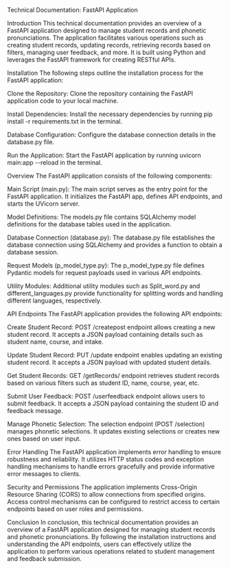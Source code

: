 Technical Documentation: FastAPI Application

Introduction
This technical documentation provides an overview of a FastAPI application designed to manage student records and phonetic pronunciations. The application facilitates various operations such as creating student records, updating records, retrieving records based on filters, managing user feedback, and more. It is built using Python and leverages the FastAPI framework for creating RESTful APIs.

Installation
The following steps outline the installation process for the FastAPI application:

Clone the Repository: Clone the repository containing the FastAPI application code to your local machine.

Install Dependencies: Install the necessary dependencies by running pip install -r requirements.txt in the terminal.

Database Configuration: Configure the database connection details in the database.py file.

Run the Application: Start the FastAPI application by running uvicorn main:app --reload in the terminal.

Overview
The FastAPI application consists of the following components:

Main Script (main.py): The main script serves as the entry point for the FastAPI application. It initializes the FastAPI app, defines API endpoints, and starts the UVicorn server.

Model Definitions: The models.py file contains SQLAlchemy model definitions for the database tables used in the application.

Database Connection (database.py): The database.py file establishes the database connection using SQLAlchemy and provides a function to obtain a database session.

Request Models (p_model_type.py): The p_model_type.py file defines Pydantic models for request payloads used in various API endpoints.

Utility Modules: Additional utility modules such as Split_word.py and different_languages.py provide functionality for splitting words and handling different languages, respectively.

API Endpoints
The FastAPI application provides the following API endpoints:

Create Student Record: POST /createpost endpoint allows creating a new student record. It accepts a JSON payload containing details such as student name, course, and intake.

Update Student Record: PUT /update endpoint enables updating an existing student record. It accepts a JSON payload with updated student details.

Get Student Records: GET /getRecords/ endpoint retrieves student records based on various filters such as student ID, name, course, year, etc.

Submit User Feedback: POST /userfeedback endpoint allows users to submit feedback. It accepts a JSON payload containing the student ID and feedback message.

Manage Phonetic Selection: The selection endpoint (POST /selection) manages phonetic selections. It updates existing selections or creates new ones based on user input.

Error Handling
The FastAPI application implements error handling to ensure robustness and reliability. It utilizes HTTP status codes and exception handling mechanisms to handle errors gracefully and provide informative error messages to clients.

Security and Permissions
The application implements Cross-Origin Resource Sharing (CORS) to allow connections from specified origins. Access control mechanisms can be configured to restrict access to certain endpoints based on user roles and permissions.

Conclusion
In conclusion, this technical documentation provides an overview of a FastAPI application designed for managing student records and phonetic pronunciations. By following the installation instructions and understanding the API endpoints, users can effectively utilize the application to perform various operations related to student management and feedback submission.
